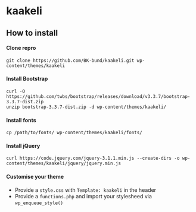 # kaakeli

## How to install

#### Clone repro

    git clone https://github.com/BK-bund/kaakeli.git wp-content/themes/kaakeli

#### Install Bootstrap

	curl -O https://github.com/twbs/bootstrap/releases/download/v3.3.7/bootstrap-3.3.7-dist.zip
    unzip bootstrap-3.3.7-dist.zip -d wp-content/themes/kaakeli/

#### Install fonts

	cp /path/to/fonts/ wp-content/themes/kaakeli/fonts/

#### Install jQuery

	curl https://code.jquery.com/jquery-3.1.1.min.js --create-dirs -o wp-content/themes/kaakeli/jquery/jquery.min.js

#### Customise your theme
* Provide a `style.css` with `Template: kaakeli` in the header
* Provide a `functions.php` and import your stylesheed via `wp_enqueue_style()`

